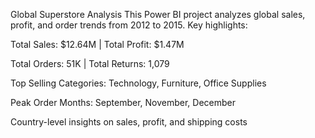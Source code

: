 Global Superstore Analysis
This Power BI project analyzes global sales, profit, and order trends from 2012 to 2015. Key highlights:

Total Sales: $12.64M | Total Profit: $1.47M

Total Orders: 51K | Total Returns: 1,079

Top Selling Categories: Technology, Furniture, Office Supplies

Peak Order Months: September, November, December

Country-level insights on sales, profit, and shipping costs
